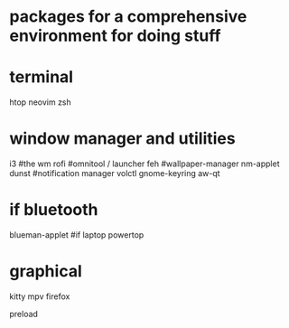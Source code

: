 # packages for a comprehensive environment for doing stuff

# terminal
htop
neovim
zsh

# window manager and utilities
i3 #the wm
rofi #omnitool / launcher
feh #wallpaper-manager
nm-applet
dunst #notification manager
volctl
gnome-keyring
aw-qt

# if bluetooth
blueman-applet
#if laptop
powertop
# graphical
kitty
mpv
firefox

preload
